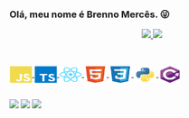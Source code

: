 ### Olá, meu nome é Brenno Mercês. 😜

<div align="center">
  <a href="https://github.com/brennomeerces">
  <img height="180em" src="https://github-readme-stats.vercel.app/api?username=brennomeerces&show_icons=true&theme=dark&include_all_commits=true&count_private=true"/>
  <img height="180em" src="https://github-readme-stats.vercel.app/api/top-langs/?username=brennomeerces&layout=compact&langs_count=7&theme=dark"/>
</div>
  
 ## 
  
  <div style="display: inline_block"><br>
  <img align="center" alt="Mercês-Js" height="30" width="40" src="https://raw.githubusercontent.com/devicons/devicon/master/icons/javascript/javascript-plain.svg">
  <img align="center" alt="Mercês-Ts" height="30" width="40" src="https://raw.githubusercontent.com/devicons/devicon/master/icons/typescript/typescript-plain.svg">
  <img align="center" alt="Mercês-React" height="30" width="40" src="https://raw.githubusercontent.com/devicons/devicon/master/icons/react/react-original.svg">
  <img align="center" alt="Mercês-HTML" height="30" width="40" src="https://raw.githubusercontent.com/devicons/devicon/master/icons/html5/html5-original.svg">
  <img align="center" alt="Mercês-CSS" height="30" width="40" src="https://raw.githubusercontent.com/devicons/devicon/master/icons/css3/css3-original.svg">
  <img align="center" alt="Mercês-Python" height="30" width="40" src="https://raw.githubusercontent.com/devicons/devicon/master/icons/python/python-original.svg">
  <img align="center" alt="Mercês-Csharp" height="30" width="40" src="https://raw.githubusercontent.com/devicons/devicon/master/icons/csharp/csharp-original.svg">
  </div>
  
  ##
  
  <div> 
  <a href="https://www.instagram.com/brennomeerces/" target="_blank"><img src="https://img.shields.io/badge/-Instagram-%23333?style=for-the-badge&logo=instagram&logoColor=blueviolet" target="_blank"></a>
  <a href="mailto:brennomeerces@gmail.com"><img src="https://img.shields.io/badge/-Gmail-%23333?style=for-the-badge&logo=gmail&logoColor=blueviolet" target="_blank"></a>
  <a href="https://www.linkedin.com/in/brenno-mercees/" target="_blank"><img src="https://img.shields.io/badge/linkedin-%23333.svg?&style=for-the-badge&logo=linkedin&logoColor=blueviolet" target="_blank"></a>
</div>
